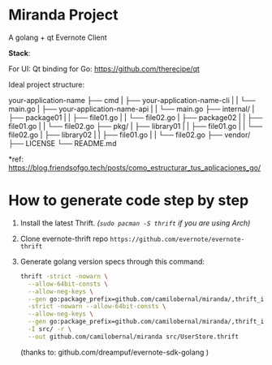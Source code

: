 # Miranda Project
A golang + qt Evernote Client

**Stack**:

For UI: Qt binding for Go: https://github.com/therecipe/qt

Ideal project structure:

your-application-name
├── cmd
|   ├── your-application-name-cli
|   |    └── main.go
|   ├── your-application-name-api
|   |    └── main.go
├── internal/
|   ├── package01
|   |    ├── file01.go
|   |    └── file02.go
|   ├── package02
|   |    ├── file01.go
|   |    └── file02.go
├── pkg/
|   ├── library01
|   |    ├── file01.go
|   |    └── file02.go
|   ├── library02
|   |    ├── file01.go
|   |    └── file02.go
├── vendor/
├── LICENSE
└── README.md

*ref: https://blog.friendsofgo.tech/posts/como_estructurar_tus_aplicaciones_go/


# How to generate code step by step

1. Install the latest Thrift. *(`sudo pacman -S thrift` if you are using Arch)*
1. Clone evernote-thrift repo `https://github.com/evernote/evernote-thrift`
1. Generate golang version specs through this command:

     ```bash
     thrift -strict -nowarn \
       --allow-64bit-consts \
       --allow-neg-keys \
       --gen go:package_prefix=github.com/camilobernal/miranda/,thrift_import=github.com/apache/thrift/lib/thrift \
       -strict -nowarn --allow-64bit-consts \
       --allow-neg-keys \
       --gen go:package_prefix=github.com/camilobernal/miranda/,thrift_import=github.com/apache/thrift/lib/go/thrift \
       -I src/ -r \
       --out github.com/camilobernal/miranda src/UserStore.thrift
     ```
   (thanks to:  github.com/dreampuf/evernote-sdk-golang )

